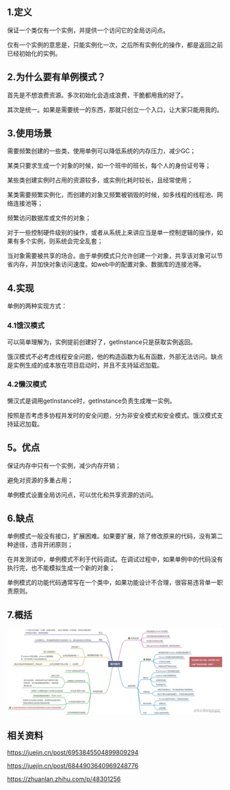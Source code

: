 ## 1.定义

保证一个类仅有一个实例，并提供一个访问它的全局访问点。

仅有一个实例的意思是，只能实例化一次，之后所有实例化的操作，都是返回之前已经初始化的实例。

## 2.为什么要有单例模式？

首先是不想浪费资源。多次初始化会造成浪费，干脆都用我的好了。

其次是统一。如果是需要统一的东西，那就只创立一个入口，让大家只能用我的。

## 3.使用场景

需要频繁创建的一些类，使用单例可以降低系统的内存压力，减少GC；

某类只要求生成一个对象的时候，如一个班中的班长，每个人的身份证号等；

某些类创建实例时占用的资源较多，或实例化耗时较长，且经常使用；

某类需要频繁实例化，而创建的对象又频繁被销毁的时候，如多线程的线程池、网络连接池等；

频繁访问数据库或文件的对象；

对于一些控制硬件级别的操作，或者从系统上来讲应当是单一控制逻辑的操作，如果有多个实例，则系统会完全乱套；

当对象需要被共享的场合。由于单例模式只允许创建一个对象，共享该对象可以节省内存，并加快对象访问速度。如web中的配置对象、数据库的连接池等。

## 4.实现

单例的两种实现方式：

### 4.1饿汉模式

可以简单理解为，实例提前创建好了，getInstance只是获取实例返回。

饿汉模式不必考虑线程安全问题，他的构造函数为私有函数，外部无法访问。缺点是实例生成的成本放在项目启动时，并且不支持延迟加载。

### 4.2懒汉模式

懒汉式是调用getInstance时，getInstance负责生成唯一实例。

按照是否考虑多协程并发时的安全问题，分为非安全模式和安全模式。饿汉模式支持延迟加载。

## 5。优点

保证内存中只有一个实例，减少内存开销；

避免对资源的多重占用；

单例模式设置全局访问点，可以优化和共享资源的访问。

## 6.缺点

单例模式一般没有接口，扩展困难。如果要扩展，除了修改原来的代码，没有第二种途径，违背开闭原则；

在并发测试中，单例模式不利于代码调试。在调试过程中，如果单例中的代码没有执行完，也不能模拟生成一个新的对象；

单例模式的功能代码通常写在一个类中，如果功能设计不合理，很容易违背单一职责原则。

## 7.概括

![1648885432(1)](1648885432(1).jpg)

## 相关资料

https://juejin.cn/post/6953845504899809294

https://juejin.cn/post/6844903640969248776

https://zhuanlan.zhihu.com/p/48301256
